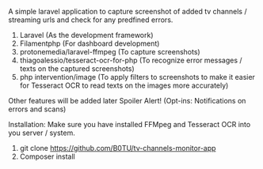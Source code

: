 A simple laravel application to capture screenshot of added tv channels / streaming urls and check for any predfined errors.

1. Laravel (As the development framework)
2. Filamentphp (For dashboard development)
3. protonemedia/laravel-ffmpeg (To capture screenshots)
4. thiagoalessio/tesseract-ocr-for-php (To recognize error messages / texts on the captured screenshots)
5. php intervention/image (To apply filters to screenshots to make it easier for Tesseract OCR to read texts on the images more accurately)

Other features will be added later 
Spoiler Alert!
(Opt-ins: Notifications on errors and scans)

Installation:
Make sure you have installed FFMpeg and Tesseract OCR into you server / system.

1. git clone https://github.com/B0TU/tv-channels-monitor-app
2. Composer install
